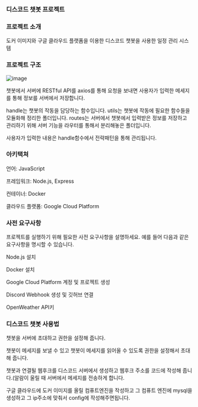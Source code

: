### 디스코드 챗봇 프로젝트

### 프로젝트 소개
도커 이미지와 구글 클라우드 플랫폼을 이용한 디스코드 챗봇을 사용한 일정 관리 시스템

### 프로젝트 구조
![image](https://github.com/akftod4007/DiscordBot/assets/113909192/f5640688-0ba5-43a4-90f7-a67f8b9d942a)

챗봇에서 서버에 RESTful API를 axios를 통해 요청을 보내면 사용자가 입력한 메세지를 통해 정보를 서버에서 저장합니다.

handle는 챗봇의 작동을 담당하는 함수입니다.
utils는 챗봇에 작동에 필요한 함수들을 모듈화해 정리한 폴더입니다.
routes는 서버에서 챗봇에서 입력받은 정보를 저장하고 관리하기 위해 서버 기능을 라우터를 통해서 분리해놓은 폴더입니다.

사용자가 입력한 내용은 handle함수에서 전략패턴을 통해 관리됩니다.

### 아키택쳐
언어: JavaScript

프레임워크: Node.js, Express

컨테이너: Docker

클라우드 플랫폼: Google Cloud Platform

### 사전 요구사항
프로젝트를 실행하기 위해 필요한 사전 요구사항을 설명하세요. 예를 들어 다음과 같은 요구사항을 명시할 수 있습니다.

Node.js 설치

Docker 설치

Google Cloud Platform 계정 및 프로젝트 생성

Discord Webhook 생성 및 깃허브 연결

OpenWeather API키


###   디스코드 챗봇 사용법
챗봇을 서버에 초대하고 권한을 설정해 줍니다.

챗봇이 메세지를 보낼 수 있고 챗봇이 메세지를 읽어올 수 있도록 권한을 설정해서 초대해 줍니다.

챗봇과 연결될 웹후크를 디스코드 서버에서 생성하고 웹후크 주소를 코드에 작성해 줍니다.(알람이 울릴 때 서버에서 메세지를 전송하게 합니다.

구글 클라우드에 도커 이미지를 올릴 컴퓨트엔진을 작성하고 그 컴퓨트 엔진에 mysql을 생성하고 그 ip주소에 맞춰서 config에 작성해주면됩니다.
